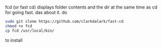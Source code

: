 fcd (or fast cd) displays folder contents and the dir at the same time as cd for going fast.
das about it.
do
```bash
sudo git clone https://github.com/clarkdalark/fast-cd
chmod +x fcd
cp fcd /usr/local/bin/
```
to install
